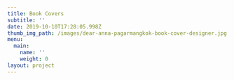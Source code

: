 ```yaml
---
title: Book Covers
subtitle: ''
date: 2019-10-10T17:28:05.998Z
thumb_img_path: /images/dear-anna-pagarmangkok-book-cover-designer.jpg
menu:
  main:
    name: ''
    weight: 0
layout: project
---
```



![]()

![]()

![]()

![]()
